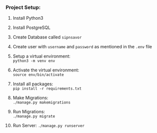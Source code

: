 ### Project Setup:
1. Install Python3<br/>

2. Install PostgreSQL<br/>

3. Create Database called `sipnsavor`<br/>

4. Create user with `username` and `password` as mentioned in the `.env` file<br/>

5. Setup a virtual environment:<br/>
`python3 -m venv env`

6. Activate the virtual environment:<br/>
`source env/bin/activate`

7. Install all packages:<br/>
`pip install -r requirements.txt`

8. Make Migrations:<br/>
`./manage.py makemigrations`

9. Run Migrations:<br/>
`./manage.py migrate`

10. Run Server:
`./manage.py runserver`


